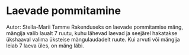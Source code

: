 # Laevade pommitamine

Autor: Stella-Marii Tamme
Rakenduseks on laevade pommitamise mäng, mängija valib laualt 7 ruutu, kuhu lähevad laevad ja seejärel hakatakse ükshaaval valima üksteise mängulaudadelt ruute. Kui arvuti või mängija leiab 7 laeva üles, on mäng läbi.
